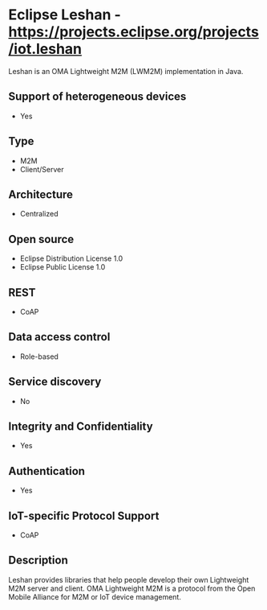 # Eclipse Leshan - https://projects.eclipse.org/projects/iot.leshan
Leshan is an OMA Lightweight M2M (LWM2M) implementation in Java.

## Support of heterogeneous devices
- Yes

## Type
- M2M
- Client/Server

## Architecture
- Centralized

## Open source
- Eclipse Distribution License 1.0
- Eclipse Public License 1.0

## REST
- CoAP

## Data access control
- Role-based

## Service discovery
- No

## Integrity and Confidentiality
- Yes

## Authentication
- Yes

## IoT-specific Protocol Support
- CoAP

## Description
Leshan provides libraries that help people develop their own Lightweight M2M server and client.
OMA Lightweight M2M is a protocol from the Open Mobile Alliance for M2M or IoT device management.
